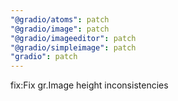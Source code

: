 ```yaml
---
"@gradio/atoms": patch
"@gradio/image": patch
"@gradio/imageeditor": patch
"@gradio/simpleimage": patch
"gradio": patch
---
```


fix:Fix gr.Image height inconsistencies
